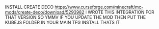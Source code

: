INSTALL CREATE DECO
https://www.curseforge.com/minecraft/mc-mods/create-deco/download/5293982
I WROTE THIS INTEGRATION FOR THAT VERSION SO YMMV IF YOU UPDATE THE MOD
THEN PUT THE KUBEJS FOLDER IN YOUR MAIN TFG INSTALL
THATS IT